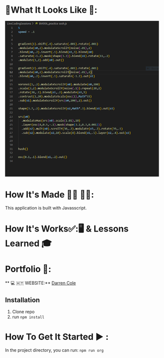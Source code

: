 

# :checkered_flag:What It Looks Like :checkered_flag:: 

![Live Coding Sessions](public/App.png)

# How It's Made :nut_and_bolt:🔨 :hammer::wrench::
 This application is built with Javasscript. 


# How It's Works:white_check_mark::🖥 & Lessons Learned :mortar_board:  


# Portfolio :open_file_folder::

** :computer: 🇭🇹  WEBSITE:** [Darren Cole](https://www.mightycole.com)

## Installation

1. Clone repo
2. run `npm install`

# How To Get It Started :arrow_forward: :
In the project directory, you can run: `npm run org`

